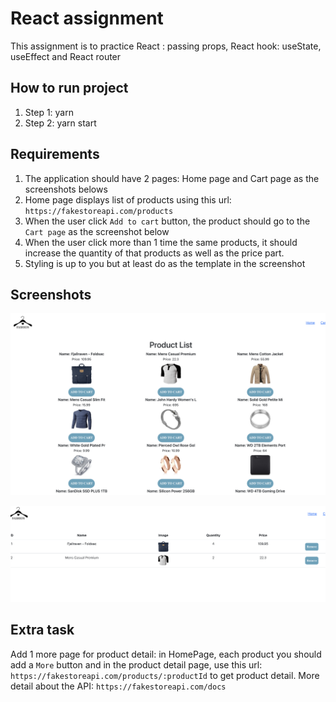 # React assignment

This assignment is to practice React : passing props, React hook: useState, useEffect and React router

## How to run project

1. Step 1: yarn
2. Step 2: yarn start

## Requirements

1. The application should have 2 pages: Home page and Cart page as the screenshots belows
2. Home page displays list of products using this url: `https://fakestoreapi.com/products`
3. When the user click `Add to cart` button, the product should go to the `Cart page` as the screenshot below
4. When the user click more than 1 time the same products, it should increase the quantity of that products as well as the price part.
5. Styling is up to you but at least do as the template in the screenshot

## Screenshots

![homepage](./src/assets/homePage.png)

![cartPage](./src/assets/cartPage.png)

## Extra task

Add 1 more page for product detail: in HomePage, each product you should add a `More` button and in the product detail page, use this url: `https://fakestoreapi.com/products/:productId` to get product detail. More detail about the API: `https://fakestoreapi.com/docs`
